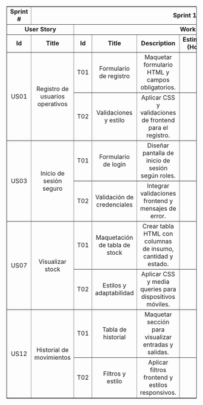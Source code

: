 <table align="center" border="1" width="95%" style="text-align:center">
  <tr>
    <td><b>Sprint #</b></td>
    <td colspan="8"><b>Sprint 1</b></td>
  </tr>
  <tr>
    <td colspan="2"><b>User Story</b></td>
    <td colspan="7"><b>Work-Item / Task</b></td>
  </tr>
  <tr>
    <td><b>Id</b></td>
    <td><b>Title</b></td>
    <td><b>Id</b></td>
    <td><b>Title</b></td>
    <td><b>Description</b></td>
    <td><b>Estimation (Hours)</b></td>
    <td><b>Assigned To</b></td>
    <td><b>Student Code</b></td>
    <td><b>Status</b></td>
  </tr>

  <!-- US01 -->
  <tr>
    <td rowspan="2">US01</td>
    <td rowspan="2">Registro de usuarios operativos</td>
    <td>T01</td>
    <td>Formulario de registro</td>
    <td>Maquetar formulario HTML y campos obligatorios.</td>
    <td>4</td>
    <td>Gonzalo Carhuancote</td>
    <td>U202210720</td>
    <td>In Progress</td>
  </tr>
  <tr>
    <td>T02</td>
    <td>Validaciones y estilo</td>
    <td>Aplicar CSS y validaciones de frontend para el registro.</td>
    <td>4</td>
    <td>Juan Carlos Alvarado</td>
    <td>U202216150</td>
    <td>In Progress</td>
  </tr>

  <!-- US03 -->
  <tr>
    <td rowspan="2">US03</td>
    <td rowspan="2">Inicio de sesión seguro</td>
    <td>T01</td>
    <td>Formulario de login</td>
    <td>Diseñar pantalla de inicio de sesión según roles.</td>
    <td>4</td>
    <td>Joan Teves</td>
    <td>U202117303</td>
    <td>To Do</td>
  </tr>
  <tr>
    <td>T02</td>
    <td>Validación de credenciales</td>
    <td>Integrar validaciones frontend y mensajes de error.</td>
    <td>4</td>
    <td>Antonio Duran</td>
    <td>U202215721</td>
    <td>To Do</td>
  </tr>

  <!-- US07 -->
  <tr>
    <td rowspan="2">US07</td>
    <td rowspan="2">Visualizar stock</td>
    <td>T01</td>
    <td>Maquetación de tabla de stock</td>
    <td>Crear tabla HTML con columnas de insumo, cantidad y estado.</td>
    <td>4</td>
    <td>Daiki Oshiro</td>
    <td>U20201F846</td>
    <td>To Do</td>
  </tr>
  <tr>
    <td>T02</td>
    <td>Estilos y adaptabilidad</td>
    <td>Aplicar CSS y media queries para dispositivos móviles.</td>
    <td>4</td>
    <td>Gonzalo Carhuancote</td>
    <td>U202210720</td>
    <td>To Do</td>
  </tr>

  <!-- US12 -->
  <tr>
    <td rowspan="2">US12</td>
    <td rowspan="2">Historial de movimientos</td>
    <td>T01</td>
    <td>Tabla de historial</td>
    <td>Maquetar sección para visualizar entradas y salidas.</td>
    <td>4</td>
    <td>Juan Carlos Alvarado</td>
    <td>U202216150</td>
    <td>To Do</td>
  </tr>
  <tr>
    <td>T02</td>
    <td>Filtros y estilo</td>
    <td>Aplicar filtros frontend y estilos responsivos.</td>
    <td>4</td>
    <td>Joan Teves</td>
    <td>U202117303</td>
    <td>To Do</td>
  </tr>
</table>

